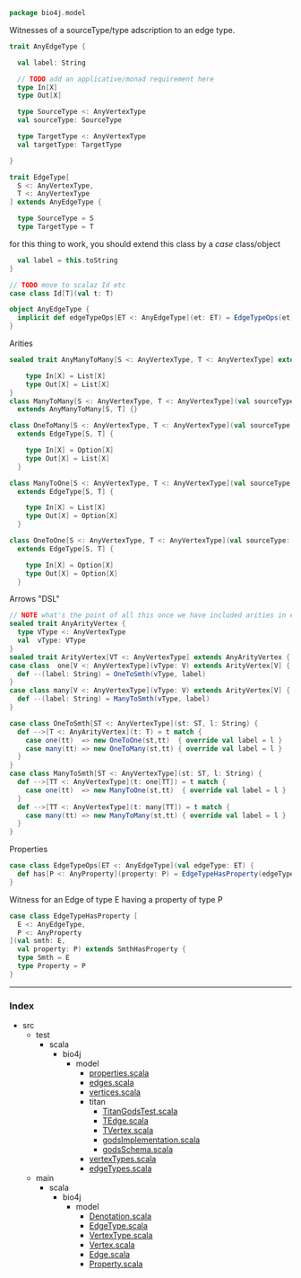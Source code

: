 
```scala
package bio4j.model
```


Witnesses of a sourceType/type adscription to an edge type.


```scala
trait AnyEdgeType {

  val label: String

  // TODO add an applicative/monad requirement here
  type In[X]
  type Out[X]

  type SourceType <: AnyVertexType
  val sourceType: SourceType

  type TargetType <: AnyVertexType
  val targetType: TargetType

}

trait EdgeType[
  S <: AnyVertexType, 
  T <: AnyVertexType
] extends AnyEdgeType {

  type SourceType = S
  type TargetType = T
```

for this thing to work, you should extend this class by a _case_ class/object

```scala
  val label = this.toString 
}

// TODO move to scalaz Id etc
case class Id[T](val t: T)

object AnyEdgeType {
  implicit def edgeTypeOps[ET <: AnyEdgeType](et: ET) = EdgeTypeOps(et)
}
```

Arities

```scala
sealed trait AnyManyToMany[S <: AnyVertexType, T <: AnyVertexType] extends EdgeType[S,T] {

    type In[X] = List[X]
    type Out[X] = List[X]
}
class ManyToMany[S <: AnyVertexType, T <: AnyVertexType](val sourceType: S, val targetType: T) 
  extends AnyManyToMany[S, T] {}

class OneToMany[S <: AnyVertexType, T <: AnyVertexType](val sourceType: S, val targetType: T) 
  extends EdgeType[S, T] {

    type In[X] = Option[X]
    type Out[X] = List[X]
  }

class ManyToOne[S <: AnyVertexType, T <: AnyVertexType](val sourceType: S, val targetType: T) 
  extends EdgeType[S, T] {

    type In[X] = List[X]
    type Out[X] = Option[X]
  }

class OneToOne[S <: AnyVertexType, T <: AnyVertexType](val sourceType: S, val targetType: T) 
  extends EdgeType[S, T] {

    type In[X] = Option[X]
    type Out[X] = Option[X]
  }
```

Arrows "DSL"

```scala
// NOTE what's the point of all this once we have included arities in edge types?
sealed trait AnyArityVertex { 
  type VType <: AnyVertexType
  val  vType: VType
}
sealed trait ArityVertex[VT <: AnyVertexType] extends AnyArityVertex { type VType = VT }
case class  one[V <: AnyVertexType](vType: V) extends ArityVertex[V] {
  def --(label: String) = OneToSmth(vType, label)
}
case class many[V <: AnyVertexType](vType: V) extends ArityVertex[V] {
  def --(label: String) = ManyToSmth(vType, label)
}

case class OneToSmth[ST <: AnyVertexType](st: ST, l: String) {
  def -->[T <: AnyArityVertex](t: T) = t match {
    case one(tt)  => new OneToOne(st,tt)  { override val label = l }
    case many(tt) => new OneToMany(st,tt) { override val label = l }
  }
}
case class ManyToSmth[ST <: AnyVertexType](st: ST, l: String) {
  def -->[TT <: AnyVertexType](t: one[TT]) = t match {
    case one(tt)  => new ManyToOne(st,tt)  { override val label = l }
  }
  def -->[TT <: AnyVertexType](t: many[TT]) = t match {
    case many(tt) => new ManyToMany(st,tt) { override val label = l }
  }
}
```

Properties

```scala
case class EdgeTypeOps[ET <: AnyEdgeType](val edgeType: ET) {
  def has[P <: AnyProperty](property: P) = EdgeTypeHasProperty(edgeType, property)
}
```

Witness for an Edge of type E having a property of type P

```scala
case class EdgeTypeHasProperty [
  E <: AnyEdgeType,
  P <: AnyProperty
](val smth: E,
  val property: P) extends SmthHasProperty {
  type Smth = E
  type Property = P
}

```


------

### Index

+ src
  + test
    + scala
      + bio4j
        + model
          + [properties.scala][test/scala/bio4j/model/properties.scala]
          + [edges.scala][test/scala/bio4j/model/edges.scala]
          + [vertices.scala][test/scala/bio4j/model/vertices.scala]
          + titan
            + [TitanGodsTest.scala][test/scala/bio4j/model/titan/TitanGodsTest.scala]
            + [TEdge.scala][test/scala/bio4j/model/titan/TEdge.scala]
            + [TVertex.scala][test/scala/bio4j/model/titan/TVertex.scala]
            + [godsImplementation.scala][test/scala/bio4j/model/titan/godsImplementation.scala]
            + [godsSchema.scala][test/scala/bio4j/model/titan/godsSchema.scala]
          + [vertexTypes.scala][test/scala/bio4j/model/vertexTypes.scala]
          + [edgeTypes.scala][test/scala/bio4j/model/edgeTypes.scala]
  + main
    + scala
      + bio4j
        + model
          + [Denotation.scala][main/scala/bio4j/model/Denotation.scala]
          + [EdgeType.scala][main/scala/bio4j/model/EdgeType.scala]
          + [VertexType.scala][main/scala/bio4j/model/VertexType.scala]
          + [Vertex.scala][main/scala/bio4j/model/Vertex.scala]
          + [Edge.scala][main/scala/bio4j/model/Edge.scala]
          + [Property.scala][main/scala/bio4j/model/Property.scala]

[test/scala/bio4j/model/properties.scala]: ../../../../test/scala/bio4j/model/properties.scala.md
[test/scala/bio4j/model/edges.scala]: ../../../../test/scala/bio4j/model/edges.scala.md
[test/scala/bio4j/model/vertices.scala]: ../../../../test/scala/bio4j/model/vertices.scala.md
[test/scala/bio4j/model/titan/TitanGodsTest.scala]: ../../../../test/scala/bio4j/model/titan/TitanGodsTest.scala.md
[test/scala/bio4j/model/titan/TEdge.scala]: ../../../../test/scala/bio4j/model/titan/TEdge.scala.md
[test/scala/bio4j/model/titan/TVertex.scala]: ../../../../test/scala/bio4j/model/titan/TVertex.scala.md
[test/scala/bio4j/model/titan/godsImplementation.scala]: ../../../../test/scala/bio4j/model/titan/godsImplementation.scala.md
[test/scala/bio4j/model/titan/godsSchema.scala]: ../../../../test/scala/bio4j/model/titan/godsSchema.scala.md
[test/scala/bio4j/model/vertexTypes.scala]: ../../../../test/scala/bio4j/model/vertexTypes.scala.md
[test/scala/bio4j/model/edgeTypes.scala]: ../../../../test/scala/bio4j/model/edgeTypes.scala.md
[main/scala/bio4j/model/Denotation.scala]: Denotation.scala.md
[main/scala/bio4j/model/EdgeType.scala]: EdgeType.scala.md
[main/scala/bio4j/model/VertexType.scala]: VertexType.scala.md
[main/scala/bio4j/model/Vertex.scala]: Vertex.scala.md
[main/scala/bio4j/model/Edge.scala]: Edge.scala.md
[main/scala/bio4j/model/Property.scala]: Property.scala.md